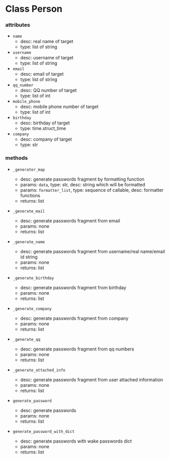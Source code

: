 Class Person
=====

### attributes

+ `name`
    + desc: real name of target
    + type: list of string
+ `username`
    + desc: username of target
    + type: list of string
+ `email`
    + desc: email of target
    + type: list of string
+ `qq_number`
    + desc: QQ number of target
    + type: list of int
+ `mobile_phone`
    + desc: mobile phone number of target
    + type: list of int
+ `birthday`
    + desc: birthday of target
    + type: time.struct\_time
+ `company`
    + desc: company of target
    + type: str


### methods

+ `_generator_map`
    + desc: generate passwords fragment by formatting function
    + params: `data`, type: str, desc: string which will be formatted
    + params: `formatter_list`, type: sequence of callable, desc: formatter functions
    + returns: list

+ `_generate_mail`
    + desc: generate passwords fragment from email
    + params: none
    + returns: list

+ `_generate_name`
    + desc: generate passwords fragment from username/real name/email id string
    + params: none
    + returns: list
    
+ `_generate_birthday`
    + desc: generate passwords fragment from birthday
    + params: none
    + returns: list
    
+ `_generate_company`
    + desc: generate passwords fragment from company
    + params: none
    + returns: list
    
+ `_generate_qq`
    + desc: generate passwords fragment from qq numbers
    + params: none
    + returns: list
  
+ `_generate_attached_info`
    + desc: generate passwords fragment from user attached information
    + params: none
    + returns: list
    
+ `generate_password`
    + desc: generate passwords
    + params: none
    + returns: list
    
+ `generate_password_with_dict`
    + desc: generate passwords with wake passwords dict
    + params: none
    + returns: list

